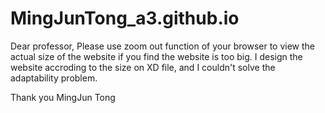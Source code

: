 # MingJunTong_a3.github.io
Dear professor,
Please use zoom out function of your browser to view the actual size of the website if you find the website is too big.
I design the website accroding to the size on XD file, and I couldn't solve the adaptability problem.

Thank you
MingJun Tong
